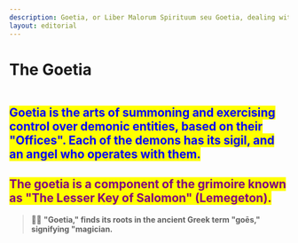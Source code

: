 ```yaml
---
description: Goetia, or Liber Malorum Spirituum seu Goetia, dealing with 72 demons
layout: editorial
---
```


# The Goetia

<figure><img src="../../../../../../../../../.gitbook/assets/pexels-btgl-♡-9375236.jpg" alt=""><figcaption></figcaption></figure>

## <mark style="color:blue;">Goetia is the arts of summoning and exercising control over demonic entities, based on their "Offices". Each of the demons has its sigil, and an angel who operates with them.</mark>

## <mark style="color:purple;">The goetia is a component of the grimoire known as "The Lesser Key of  Salomon" (Lemegeton).</mark>



> ☝🏽 **"Goetia," finds its roots in the ancient Greek term "goēs," signifying "magician.**&#x20;
